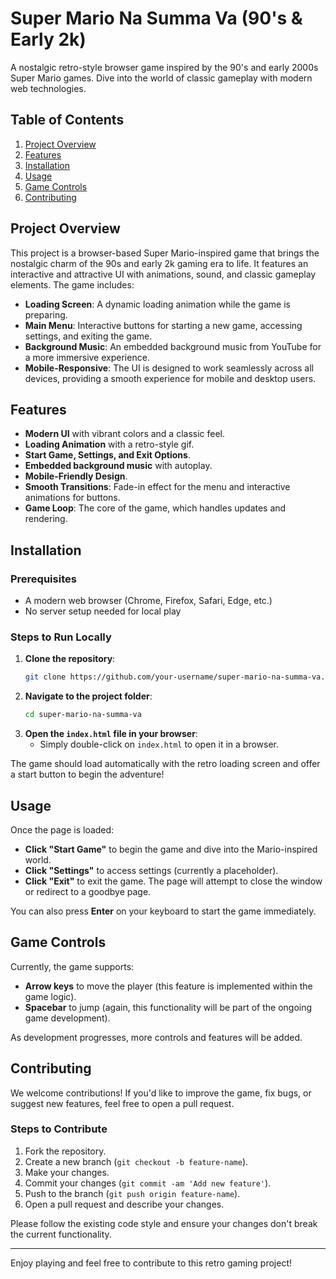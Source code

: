 # Super Mario Na Summa Va (90's & Early 2k)

A nostalgic retro-style browser game inspired by the 90's and early 2000s Super Mario games. Dive into the world of classic gameplay with modern web technologies.

## Table of Contents
1. [Project Overview](#project-overview)
2. [Features](#features)
3. [Installation](#installation)
4. [Usage](#usage)
5. [Game Controls](#game-controls)
6. [Contributing](#contributing)

## Project Overview

This project is a browser-based Super Mario-inspired game that brings the nostalgic charm of the 90s and early 2k gaming era to life. It features an interactive and attractive UI with animations, sound, and classic gameplay elements. The game includes:

- **Loading Screen**: A dynamic loading animation while the game is preparing.
- **Main Menu**: Interactive buttons for starting a new game, accessing settings, and exiting the game.
- **Background Music**: An embedded background music from YouTube for a more immersive experience.
- **Mobile-Responsive**: The UI is designed to work seamlessly across all devices, providing a smooth experience for mobile and desktop users.

## Features

- **Modern UI** with vibrant colors and a classic feel.
- **Loading Animation** with a retro-style gif.
- **Start Game, Settings, and Exit Options**.
- **Embedded background music** with autoplay.
- **Mobile-Friendly Design**.
- **Smooth Transitions**: Fade-in effect for the menu and interactive animations for buttons.
- **Game Loop**: The core of the game, which handles updates and rendering.

## Installation

### Prerequisites

- A modern web browser (Chrome, Firefox, Safari, Edge, etc.)
- No server setup needed for local play

### Steps to Run Locally

1. **Clone the repository**:
    ```bash
    git clone https://github.com/your-username/super-mario-na-summa-va.git
    ```
2. **Navigate to the project folder**:
    ```bash
    cd super-mario-na-summa-va
    ```
3. **Open the `index.html` file in your browser**:
    - Simply double-click on `index.html` to open it in a browser.

The game should load automatically with the retro loading screen and offer a start button to begin the adventure!

## Usage

Once the page is loaded:

- **Click "Start Game"** to begin the game and dive into the Mario-inspired world.
- **Click "Settings"** to access settings (currently a placeholder).
- **Click "Exit"** to exit the game. The page will attempt to close the window or redirect to a goodbye page.

You can also press **Enter** on your keyboard to start the game immediately.

## Game Controls

Currently, the game supports:

- **Arrow keys** to move the player (this feature is implemented within the game logic).
- **Spacebar** to jump (again, this functionality will be part of the ongoing game development).

As development progresses, more controls and features will be added.

## Contributing

We welcome contributions! If you'd like to improve the game, fix bugs, or suggest new features, feel free to open a pull request.

### Steps to Contribute

1. Fork the repository.
2. Create a new branch (`git checkout -b feature-name`).
3. Make your changes.
4. Commit your changes (`git commit -am 'Add new feature'`).
5. Push to the branch (`git push origin feature-name`).
6. Open a pull request and describe your changes.

Please follow the existing code style and ensure your changes don't break the current functionality.

---

Enjoy playing and feel free to contribute to this retro gaming project!

